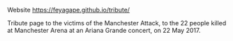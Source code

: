 Website https://feyagape.github.io/tribute/

 Tribute page to the victims of the Manchester Attack,  to the 22 people killed at Manchester Arena at an Ariana Grande concert, on 22 May 2017.
